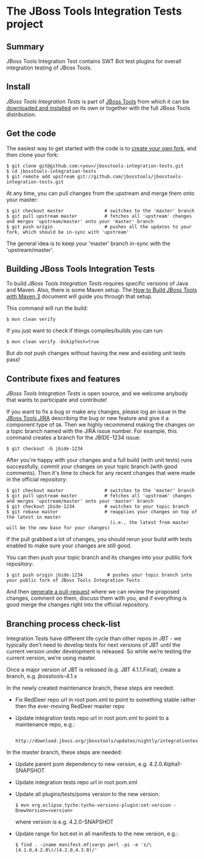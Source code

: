 # The JBoss Tools Integration Tests project

## Summary

JBoss Tools Integration Test contains SWT Bot test plugins for overall integration testing of JBoss Tools. 

## Install

_JBoss Tools Integration Tests_ is part of [JBoss Tools](http://jboss.org/tools) from
which it can be [downloaded and installed](http://jboss.org/tools/download)
on its own or together with the full JBoss Tools distribution.

## Get the code

The easiest way to get started with the code is to [create your own fork](http://help.github.com/forking/), 
and then clone your fork:

    $ git clone git@github.com:<you>/jbosstools-integration-tests.git
    $ cd jbosstools-integration-tests
    $ git remote add upstream git://github.com/jbosstools/jbosstools-integration-tests.git
	
At any time, you can pull changes from the upstream and merge them onto your master:

    $ git checkout master               # switches to the 'master' branch
    $ git pull upstream master          # fetches all 'upstream' changes and merges 'upstream/master' onto your 'master' branch
    $ git push origin                   # pushes all the updates to your fork, which should be in-sync with 'upstream'

The general idea is to keep your 'master' branch in-sync with the
'upstream/master'.

## Building JBoss Tools Integration Tests

To build _JBoss Tools Integration Tests_ requires specific versions of Java and
Maven. Also, there is some Maven setup. The [How to Build JBoss Tools with Maven 3](https://community.jboss.org/wiki/HowToBuildJBossToolsWithMaven3)
document will guide you through that setup.

This command will run the build:

    $ mvn clean verify

If you just want to check if things compiles/builds you can run:

    $ mvn clean verify -DskipTest=true

But *do not* push changes without having the new and existing unit tests pass!
 
## Contribute fixes and features

_JBoss Tools Integration Tests_ is open source, and we welcome anybody that wants to
participate and contribute!

If you want to fix a bug or make any changes, please log an issue in
the [JBoss Tools JIRA](https://issues.jboss.org/browse/JBIDE)
describing the bug or new feature and give it a component type of
`QA`. Then we highly recommend making the changes on a
topic branch named with the JIRA issue number. For example, this
command creates a branch for the JBIDE-1234 issue:

	$ git checkout -b jbide-1234

After you're happy with your changes and a full build (with unit
tests) runs successfully, commit your changes on your topic branch
(with good comments). Then it's time to check for any recent changes
that were made in the official repository:

	$ git checkout master               # switches to the 'master' branch
	$ git pull upstream master          # fetches all 'upstream' changes and merges 'upstream/master' onto your 'master' branch
	$ git checkout jbide-1234           # switches to your topic branch
	$ git rebase master                 # reapplies your changes on top of the latest in master
	                                      (i.e., the latest from master will be the new base for your changes)

If the pull grabbed a lot of changes, you should rerun your build with
tests enabled to make sure your changes are still good.

You can then push your topic branch and its changes into your public fork repository:

	$ git push origin jbide-1234         # pushes your topic branch into your public fork of JBoss Tools Integration Tests

And then [generate a pull-request](http://help.github.com/pull-requests/) where we can
review the proposed changes, comment on them, discuss them with you,
and if everything is good merge the changes right into the official
repository.

## Branching process check-list

Integration Tests have different life cycle than other repos in JBT - we typically 
don’t need to develop tests for next versions of JBT until the current version under 
development is released. So while we’re testing the current version, we’re using master.

Once a major version of JBT is released (e.g. JBT 4.1.1.Final), create a branch, 
e.g. jbosstools-4.1.x

In the newly created maintenance branch, these steps are needed:

*   Fix RedDeer repo url in root pom.xml to point to something stable rather then the ever-moving RedDeer master repo

*   Update integration tests repo url in root pom.xml to point to a maintenance repo, e.g.:
    
         http://download.jboss.org/jbosstools/updates/nightly/integrationtests/4.1.kepler/

In the master branch, these steps are needed:

*   Update parent pom dependency to new version, e.g. 4.2.0.Alpha1-SNAPSHOT

*   Update integration tests repo url in root pom.xml 

*   Update all plugins/tests/poms version to the new version:

        $ mvn org.eclipse.tycho:tycho-versions-plugin:set-version -DnewVersion=<version> 

    where version is e.g. 4.2.0-SNAPSHOT

*   Update range for bot.ext in all manifests to the new version, e.g.:

        $ find . -iname manifest.mf|xargs perl -pi -e 's/\[4.1.0,4.2.0\)/[4.2.0,4.3.0)/' 